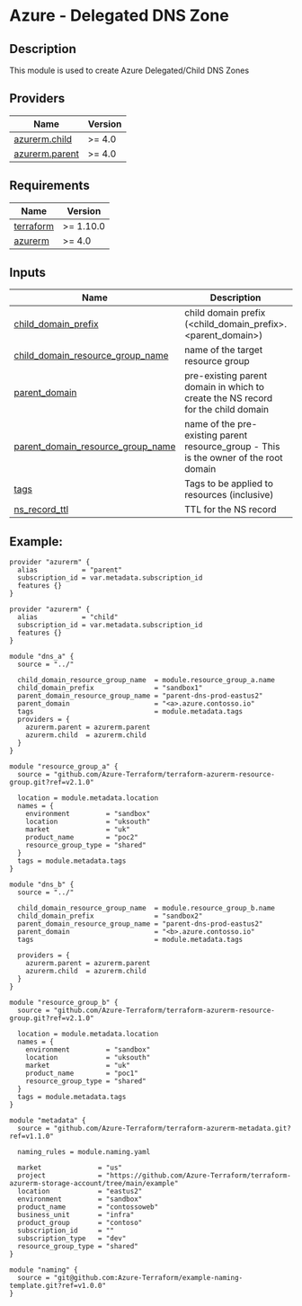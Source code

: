 <!-- BEGIN_TF_DOCS -->
# Azure - Delegated DNS Zone

## Description

This module is used to create Azure Delegated/Child DNS Zones

## Providers

| Name | Version |
|------|---------|
| <a name="provider_azurerm.child"></a> [azurerm.child](#provider\_azurerm.child) | >= 4.0 |
| <a name="provider_azurerm.parent"></a> [azurerm.parent](#provider\_azurerm.parent) | >= 4.0 |

## Requirements

| Name | Version |
|------|---------|
| <a name="requirement_terraform"></a> [terraform](#requirement\_terraform) | >= 1.10.0 |
| <a name="requirement_azurerm"></a> [azurerm](#requirement\_azurerm) | >= 4.0 |

## Inputs

| Name | Description | Type | Default | Required |
|------|-------------|------|---------|:--------:|
| <a name="input_child_domain_prefix"></a> [child\_domain\_prefix](#input\_child\_domain\_prefix) | child domain prefix (<child\_domain\_prefix>.<parent\_domain>) | `string` | n/a | yes |
| <a name="input_child_domain_resource_group_name"></a> [child\_domain\_resource\_group\_name](#input\_child\_domain\_resource\_group\_name) | name of the target resource group | `string` | n/a | yes |
| <a name="input_parent_domain"></a> [parent\_domain](#input\_parent\_domain) | pre-existing parent domain in which to create the NS record for the child domain | `string` | n/a | yes |
| <a name="input_parent_domain_resource_group_name"></a> [parent\_domain\_resource\_group\_name](#input\_parent\_domain\_resource\_group\_name) | name of the pre-existing parent resource\_group - This is the owner of the root domain | `string` | n/a | yes |
| <a name="input_tags"></a> [tags](#input\_tags) | Tags to be applied to resources (inclusive) | `map(string)` | n/a | yes |
| <a name="input_ns_record_ttl"></a> [ns\_record\_ttl](#input\_ns\_record\_ttl) | TTL for the NS record | `number` | `300` | no |

## Example:

```
provider "azurerm" {
  alias           = "parent"
  subscription_id = var.metadata.subscription_id
  features {}
}

provider "azurerm" {
  alias           = "child"
  subscription_id = var.metadata.subscription_id
  features {}
}

module "dns_a" {
  source = "../"

  child_domain_resource_group_name  = module.resource_group_a.name
  child_domain_prefix               = "sandbox1"
  parent_domain_resource_group_name = "parent-dns-prod-eastus2"
  parent_domain                     = "<a>.azure.contosso.io"
  tags                              = module.metadata.tags
  providers = {
    azurerm.parent = azurerm.parent
    azurerm.child  = azurerm.child
  }
}

module "resource_group_a" {
  source = "github.com/Azure-Terraform/terraform-azurerm-resource-group.git?ref=v2.1.0"

  location = module.metadata.location
  names = {
    environment         = "sandbox"
    location            = "uksouth"
    market              = "uk"
    product_name        = "poc2"
    resource_group_type = "shared"
  }
  tags = module.metadata.tags
}

module "dns_b" {
  source = "../"

  child_domain_resource_group_name  = module.resource_group_b.name
  child_domain_prefix               = "sandbox2"
  parent_domain_resource_group_name = "parent-dns-prod-eastus2"
  parent_domain                     = "<b>.azure.contosso.io"
  tags                              = module.metadata.tags

  providers = {
    azurerm.parent = azurerm.parent
    azurerm.child  = azurerm.child
  }
}

module "resource_group_b" {
  source = "github.com/Azure-Terraform/terraform-azurerm-resource-group.git?ref=v2.1.0"

  location = module.metadata.location
  names = {
    environment         = "sandbox"
    location            = "uksouth"
    market              = "uk"
    product_name        = "poc1"
    resource_group_type = "shared"
  }
  tags = module.metadata.tags
}

module "metadata" {
  source = "github.com/Azure-Terraform/terraform-azurerm-metadata.git?ref=v1.1.0"

  naming_rules = module.naming.yaml

  market              = "us"
  project             = "https://github.com/Azure-Terraform/terraform-azurerm-storage-account/tree/main/example"
  location            = "eastus2"
  environment         = "sandbox"
  product_name        = "contossoweb"
  business_unit       = "infra"
  product_group       = "contoso"
  subscription_id     = ""
  subscription_type   = "dev"
  resource_group_type = "shared"
}

module "naming" {
  source = "git@github.com:Azure-Terraform/example-naming-template.git?ref=v1.0.0"
}
```

<!-- END_TF_DOCS -->